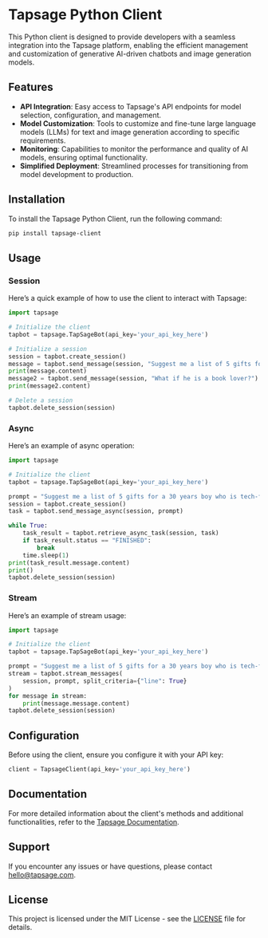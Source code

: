 # Tapsage Python Client

This Python client is designed to provide developers with a seamless integration into the Tapsage platform, enabling the efficient management and customization of generative AI-driven chatbots and image generation models.

## Features

- **API Integration**: Easy access to Tapsage's API endpoints for model selection, configuration, and management.
- **Model Customization**: Tools to customize and fine-tune large language models (LLMs) for text and image generation according to specific requirements.
- **Monitoring**: Capabilities to monitor the performance and quality of AI models, ensuring optimal functionality.
- **Simplified Deployment**: Streamlined processes for transitioning from model development to production.

## Installation

To install the Tapsage Python Client, run the following command:

```bash
pip install tapsage-client
```

## Usage

### Session
Here’s a quick example of how to use the client to interact with Tapsage:

```python
import tapsage

# Initialize the client
tapbot = tapsage.TapSageBot(api_key='your_api_key_here')

# Initialize a session
session = tapbot.create_session()
message = tapbot.send_message(session, "Suggest me a list of 5 gifts for a 30 years boy who is tech-fan.")
print(message.content)
message2 = tapbot.send_message(session, "What if he is a book lover?")
print(message2.content)

# Delete a session
tapbot.delete_session(session)
```

### Async
Here’s an example of async operation:

```python
import tapsage

# Initialize the client
tapbot = tapsage.TapSageBot(api_key='your_api_key_here')

prompt = "Suggest me a list of 5 gifts for a 30 years boy who is tech-fan."
session = tapbot.create_session()
task = tapbot.send_message_async(session, prompt)

while True:
    task_result = tapbot.retrieve_async_task(session, task)
    if task_result.status == "FINISHED":
        break
    time.sleep(1)
print(task_result.message.content)
print()
tapbot.delete_session(session)
```

### Stream
Here’s an example of stream usage:

```python
import tapsage

# Initialize the client
tapbot = tapsage.TapSageBot(api_key='your_api_key_here')

prompt = "Suggest me a list of 5 gifts for a 30 years boy who is tech-fan."
stream = tapbot.stream_messages(
    session, prompt, split_criteria={"line": True}
)
for message in stream:
    print(message.message.content)
tapbot.delete_session(session)
```


## Configuration
Before using the client, ensure you configure it with your API key:

```python
client = TapsageClient(api_key='your_api_key_here')
```

## Documentation
For more detailed information about the client's methods and additional functionalities, refer to the [Tapsage Documentation](https://docs.tapsage.com/).

## Support
If you encounter any issues or have questions, please contact hello@tapsage.com.

## License
This project is licensed under the MIT License - see the [LICENSE](https://github.com/mahdikiani/tapsage-python/blob/main/LICENSE) file for details.